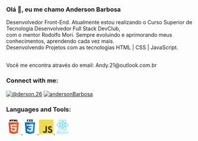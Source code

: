 <h3>Olá 👋, eu me chamo Anderson Barbosa</h1>
<p>Desenvolvedor Front-End. Atualmente estou realizando o Curso Superior de Tecnologia Desenvolvedor Full Stack DevClub,<br>
  com o mentor Rodolfo Mori. Sempre evoluindo e aprimorando meus conhecimentos, aprendendo cada vez mais.<br>
  Desenvolvendo Projetos com as tecnologias HTML |  CSS | JavaScript. </p>
  <br>
Você me encontra através do email: Andy.21@outlook.com.br

<h3 align="left">Connect with me:</h3>
<p align="left">
<a href="https://www.instagram.com/derson.26/" target="blank"><img align="center" src="https://img.shields.io/badge/Instagram-E4405F?style=for-the-badge&logo=instagram&logoColor=white" alt="@derson.26" /></a>
<a href="www.linkedin.com/in/anderson-barbosa2532" target="blank"><img align="center" src="https://img.shields.io/badge/linkedin-%230077B5.svg?style=for-the-badge&logo=linkedin&logoColor=white" alt="andersonBarbosa"/></a> 
</p
<br>

<h3 align="left">Languages and Tools:</h3>
<p align="left"> <a href="https://www.w3schools.com/css/" target="_blank" rel="noreferrer"> <img src="https://raw.githubusercontent.com/devicons/devicon/master/icons/html5/html5-original-wordmark.svg" alt="html5" width="40" height="40"/> </a> <a href="https://www.w3.org/html/" target="_blank" rel="noreferrer"> <img src="https://raw.githubusercontent.com/devicons/devicon/master/icons/css3/css3-original-wordmark.svg" alt="css" width="40" height="40"/> </a> <a href="https://developer.mozilla.org/en-US/docs/Web/JavaScript" target="_blank" rel="noreferrer"> <img src="https://raw.githubusercontent.com/devicons/devicon/master/icons/javascript/javascript-original.svg" alt="javascript" width="40" height="40"/> </a> <a href="https://reactjs.org/" target="_blank" rel="noreferrer"> <img src="https://raw.githubusercontent.com/devicons/devicon/master/icons/react/react-original-wordmark.svg" alt="react" width="40" height="40"/> </a> </p> 




